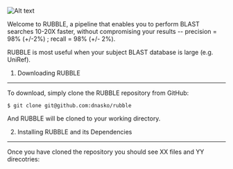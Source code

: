 ![Alt text](https://github.com/dnasko/rubble/blob/master/images/logo.png "Optional title")

Welcome to RUBBLE, a pipeline that enables you to perform BLAST searches 10-20X faster, without compromising your results -- precision = 98% (+/-2%) ; recall = 98% (+/- 2%).

RUBBLE is most useful when your subject BLAST database is large (e.g. UniRef).

1. Downloading RUBBLE
----------------------

To download, simply clone the RUBBLE repository from GitHub:

`$ git clone git@github.com:dnasko/rubble`

And RUBBLE will be cloned to your working directory.

2. Installing RUBBLE and its Dependencies
------------------------------------------

Once you have cloned the repository you should see XX files and YY direcotries:

